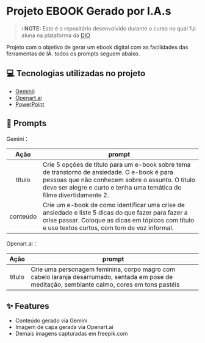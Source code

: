 # Projeto EBOOK Gerado por I.A.s


 > ℹ️ **NOTE:** Este é o repositório desenvolvido durante o curso no qual fui aluna na plataforma da [DIO](https://dio.me)

Projeto com o objetivo de gerar um ebook digital com as facilidades das ferramentas de IA. todos os prompts
seguem abaixo.

## 💻 Tecnologias utilizadas no projeto

- [Gemini](https://gemini.google.com/)) 
- [Openart.ai](https://openart.ai/)
- [PowerPoint](https://www.microsoft.com/en/microsoft-365/powerpoint)

## 🧠 Prompts


Gemini：

|   Ação   | prompt                                                                                                                                                                                                                                                                         |
| :------: | ------------------------------------------------------------------------------------------------------------------------------------------------------------------------------------------------------------------------------------------------------------------------------ |
|  título  | Crie 5 opções de título para um e-book sobre tema de transtorno de ansiedade. O e-book é para pessoas que não conhecem sobre o assunto. O título deve ser alegre e curto e tenha uma temática do filme divertidamente 2.                                                        |
| conteúdo | Crie um e-book de como identificar uma crise de ansiedade e liste 5 dicas do que fazer para fazer a crise passar. Coloque as dicas em tópicos com título e use textos curtos, com tom de voz informal. |


Openart.ai：

|  Ação  | prompt                                                                                 |
| :----: | -------------------------------------------------------------------------------------- |
| título | Crie uma personagem feminina, corpo magro com cabelo laranja desarrumado, sentada em pose de meditação, semblante calmo, cores em tons pastéis |

## ✨ Features

- Conteúdo gerado via Gemini
- Imagem de capa gerada via Openart.ai
- Demais imagens capturadas em freepik.com
